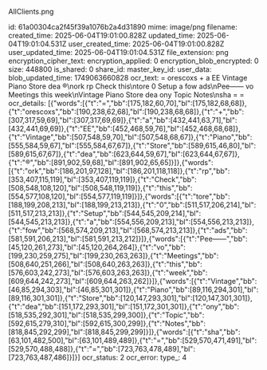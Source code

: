 AllClients.png

id: 61a00304ca2f45f39a1076b2a4d31890
mime: image/png
filename: 
created_time: 2025-06-04T19:01:00.828Z
updated_time: 2025-06-04T19:01:04.531Z
user_created_time: 2025-06-04T19:01:00.828Z
user_updated_time: 2025-06-04T19:01:04.531Z
file_extension: png
encryption_cipher_text: 
encryption_applied: 0
encryption_blob_encrypted: 0
size: 448800
is_shared: 0
share_id: 
master_key_id: 
user_data: 
blob_updated_time: 1749063660828
ocr_text: = orescoxs + a EE Vintage Piano Store dea ®\nork rp Check this\ntore 0 Setup a fow ads\nPee—— vo Meetings this week\nVintage Piano Store dea ony Topic Notes\nsha = =
ocr_details: [{"words":[{"t":"=","bb":[175,182,60,70],"bl":[175,182,68,68]},{"t":"orescoxs","bb":[190,238,62,68],"bl":[190,238,68,68]},{"t":"+","bb":[307,317,59,69],"bl":[307,317,69,69]},{"t":"a","bb":[432,441,63,71],"bl":[432,441,69,69]},{"t":"EE","bb":[452,468,59,76],"bl":[452,468,68,68]},{"t":"Vintage","bb":[507,548,59,70],"bl":[507,548,68,67]},{"t":"Piano","bb":[555,584,59,67],"bl":[555,584,67,67]},{"t":"Store","bb":[589,615,46,80],"bl":[589,615,67,67]},{"t":"dea","bb":[623,644,59,67],"bl":[623,644,67,67]},{"t":"®","bb":[891,902,59,68],"bl":[891,902,65,65]}]},{"words":[{"t":"ork","bb":[186,201,97,128],"bl":[186,201,118,118]},{"t":"rp","bb":[353,407,115,119],"bl":[353,407,119,119]},{"t":"Check","bb":[508,548,108,120],"bl":[508,548,119,119]},{"t":"this","bb":[554,577,108,120],"bl":[554,577,119,119]}]},{"words":[{"t":"tore","bb":[188,199,208,213],"bl":[188,199,213,213]},{"t":"0","bb":[511,517,206,214],"bl":[511,517,213,213]},{"t":"Setup","bb":[544,545,209,214],"bl":[544,545,213,213]},{"t":"a","bb":[554,556,209,213],"bl":[554,556,213,213]},{"t":"fow","bb":[568,574,209,213],"bl":[568,574,213,213]},{"t":"ads","bb":[581,591,206,213],"bl":[581,591,213,212]}]},{"words":[{"t":"Pee——","bb":[45,120,261,273],"bl":[45,120,264,264]},{"t":"vo","bb":[199,230,259,275],"bl":[199,230,263,263]},{"t":"Meetings","bb":[508,640,251,266],"bl":[508,640,263,263]},{"t":"this","bb":[576,603,242,273],"bl":[576,603,263,263]},{"t":"week","bb":[609,644,242,273],"bl":[609,644,263,262]}]},{"words":[{"t":"Vintage","bb":[46,85,294,303],"bl":[46,85,301,301]},{"t":"Piano","bb":[89,116,294,301],"bl":[89,116,301,301]},{"t":"Store","bb":[120,147,293,301],"bl":[120,147,301,301]},{"t":"dea","bb":[151,172,293,301],"bl":[151,172,301,301]},{"t":"ony","bb":[518,535,292,301],"bl":[518,535,299,300]},{"t":"Topic","bb":[592,615,279,310],"bl":[592,615,300,299]},{"t":"Notes","bb":[818,845,292,299],"bl":[818,845,299,299]}]},{"words":[{"t":"sha","bb":[63,101,482,500],"bl":[63,101,489,489]},{"t":"=","bb":[529,570,471,491],"bl":[529,570,488,488]},{"t":"=","bb":[723,763,478,489],"bl":[723,763,487,486]}]}]
ocr_status: 2
ocr_error: 
type_: 4